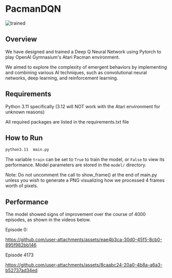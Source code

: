 # PacmanDQN

![trained](https://github.com/user-attachments/assets/aee840f6-590e-4aa0-b67b-7879a2ad553d)

## Overview

We have designed and trained a Deep Q Neural Network using Pytorch to play OpenAI Gymnasium's Atari Pacman environment.

We aimed to explore the complexity of emergent behaviors by implementing and combining various AI techniques, such as convolutional neural networks, deep learning, and reinforcement learning.

## Requirements

Python 3.11 specifically (3.12 will NOT work with the Atari environment for unknown reasons)

All required packages are listed in the requirements.txt file

## How to Run

```sh
python3.11  main.py
```

The variable `train` can be set to `True` to train the model, or `False` to view its performance. Model parameters are stored in the `model/` directory.

Note: Do not uncomment the call to show_frame() at the end of main.py unless you wish to generate a PNG visualizing how we processed 4 frames worth of pixels.

## Performance

The model showed signs of improvement over the course of 4000 episodes, as shown in the videos below.

Episode 0:

https://github.com/user-attachments/assets/eae4b3ca-30d0-45f5-8cb0-895f982bb146

Episode 4173

https://github.com/user-attachments/assets/8caabc24-20a0-4b8a-a6a3-b52737ad34ed
